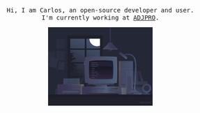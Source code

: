 <p align="center">
  <samp>
    Hi, I am Carlos, an open-source developer and user. <br>
    I'm currently working at <a href="https://adj-pro.com">ADJPRO</a>.
  </samp>
</p>

<p align="center">
  <samp>
    <img src="./code.gif" width="240px" align="center">
  </samp>
</p>